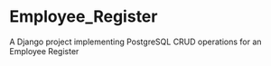 # Employee_Register
A Django project implementing PostgreSQL CRUD operations for an Employee Register

